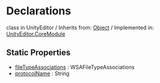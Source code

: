 # Declarations
class in UnityEditor
 / Inherits from: <a href="https://docs.unity3d.com/6000.0/Documentation/ScriptReference/Object.html">Object</a> / Implemented in: <a href="https://docs.unity3d.com/6000.0/Documentation/ScriptReference/UnityEditor.CoreModule.html">UnityEditor.CoreModule</a>

## Static Properties
- <a href="https://docs.unity3d.com/6000.0/Documentation/ScriptReference/Declarations-fileTypeAssociations.html">fileTypeAssociations</a> : WSAFileTypeAssociations
- <a href="https://docs.unity3d.com/6000.0/Documentation/ScriptReference/Declarations-protocolName.html">protocolName</a> : String
